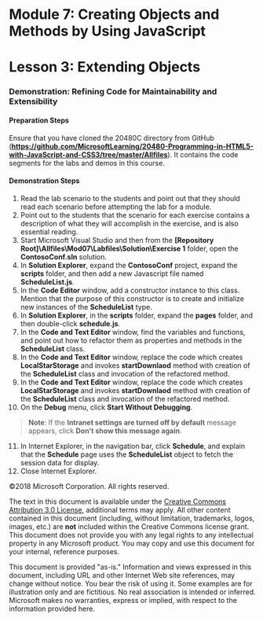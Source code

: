 # Module 7: Creating Objects and Methods by Using JavaScript

# Lesson 3: Extending Objects

### Demonstration: Refining Code for Maintainability and Extensibility

#### Preparation Steps 

Ensure that you have cloned the 20480C directory from GitHub (**https://github.com/MicrosoftLearning/20480-Programming-in-HTML5-with-JavaScript-and-CSS3/tree/master/Allfiles**). It contains the code segments for the labs and demos in this course.

#### Demonstration Steps

1.	Read the lab scenario to the students and point out that they should read each scenario before attempting the lab for a module.
2.	Point out to the students that the scenario for each exercise contains a description of what they will accomplish in the exercise, and is also essential reading.
3.	Start Microsoft Visual Studio and then from the **[Repository Root]\Allfiles\Mod07\Labfiles\Solution\Exercise 1** folder, open the **ContosoConf.sln** solution.
4.	In **Solution Explorer**, expand the **ContosoConf** project, expand the **scripts** folder, and then add a new Javascript file named **ScheduleList.js**. 
5.	In the **Code Editor** window, add a constructor instance to this class. Mention that the purpose of this constructor is to create and initialize new instances of the **ScheduleList** type.
6.	In **Solution Explorer**, in the **scripts** folder, expand the **pages** folder, and then double-click **schedule.js**. 
7.	In the **Code and Text Editor** window, find the variables and functions, and point out how to refactor them as properties and methods in the **ScheduleList** class.
8.	In the **Code and Text Editor** window, replace the code which creates **LocalStarStorage** and invokes **startDownlaod** method with creation of the **ScheduleList** class and invocation of the refactored method.
8.	In the **Code and Text Editor** window, replace the code which creates **LocalStarStorage** and invokes **startDownlaod** method with creation of the **ScheduleList** class and invocation of the refactored method.
9.	On the **Debug** menu, click **Start Without Debugging**.

>**Note**: If the **Intranet settings are turned off by default** message appears, click **Don’t show this message again**.

11.	In Internet Explorer, in the navigation bar, click **Schedule**, and explain that the **Schedule** page uses the **ScheduleList** object to fetch the session data for display.
12.	Close Internet Explorer.

©2018 Microsoft Corporation. All rights reserved.

The text in this document is available under the  [Creative Commons Attribution 3.0 License](https://creativecommons.org/licenses/by/3.0/legalcode), additional terms may apply. All other content contained in this document (including, without limitation, trademarks, logos, images, etc.) are  **not**  included within the Creative Commons license grant. This document does not provide you with any legal rights to any intellectual property in any Microsoft product. You may copy and use this document for your internal, reference purposes.

This document is provided &quot;as-is.&quot; Information and views expressed in this document, including URL and other Internet Web site references, may change without notice. You bear the risk of using it. Some examples are for illustration only and are fictitious. No real association is intended or inferred. Microsoft makes no warranties, express or implied, with respect to the information provided here.
